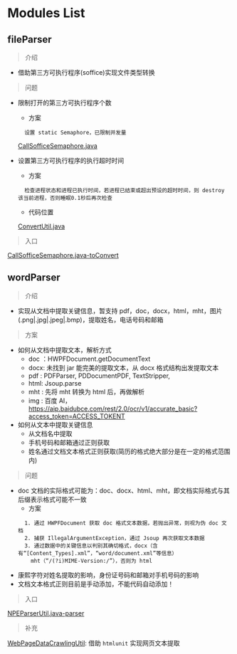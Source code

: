 # Modules List

## fileParser
> 介绍
  * 借助第三方可执行程序(soffice)实现文件类型转换
> 问题
  * 限制打开的第三方可执行程序个数
    * 方案
    ```
      设置 static Semaphore，已限制并发量
    ```

    [CallSofficeSemaphore.java](fileParser\async\CallSofficeSemaphore.java)

  * 设置第三方可执行程序的执行超时时间
    * 方案
    ```
      检查进程状态和进程已执行时间，若进程已结束或超出预设的超时时间，则 destroy 该当前进程，否则睡眠0.1秒后再次检查
    ```
    * 代码位置

    [ConvertUtil.java](fileParser\utils\ConvertUtil.java)
> 入口

  [CallSofficeSemaphore.java-toConvert](fileParser\async\CallSofficeSemaphore)

## wordParser
> 介绍
  * 实现从文档中提取关键信息，暂支持 pdf，doc，docx，html，mht，图片(.png|.jpg|.jpeg|.bmp)，提取姓名，电话号码和邮箱
> 方案
  * 如何从文档中提取文本，解析方式
    * doc ：HWPFDocument.getDocumentText
    * docx: 未找到 jar 能完美的提取文本，从 docx 格式结构出发提取文本
    * pdf : PDFParser, PDDocumentPDF, TextStripper, 
    * html: Jsoup.parse
    * mht : 先将 mht 转换为 html 后，再做解析
    * img : 百度 AI，https://aip.baidubce.com/rest/2.0/ocr/v1/accurate_basic?access_token=ACCESS_TOKENT
  * 如何从文本中提取关键信息
    * 从文档名中提取
    * 手机号码和邮箱通过正则获取
    * 姓名通过文档文本格式正则获取(简历的格式绝大部分是在一定的格式范围内)
> 问题
  * doc 文档的实际格式可能为：doc、docx、html、mht，即文档实际格式与其后缀表示格式可能不一致
    * 方案
    ```
      1. 通过 HWPFDocument 获取 doc 格式文本数据，若抛出异常，则视为伪 doc 文档
      2. 捕获 IllegalArgumentException，通过 Jsoup 再次获取文本数据
      3. 通过数据中的关键信息以判别其确切格式，docx（含有“[Content_Types].xml”，“word/document.xml”等信息）
        mht（“/(?i)MIME-Version:/”），否则为 html
    ```
  * 康熙字符对姓名提取的影响，身份证号码和邮箱对手机号码的影响
  * 文档文本格式正则目前是手动添加，不能代码自动添加！
> 入口

  [NPEParserUtil.java-parser](wordParser\NPEParserUtil.java)

> 补充

  [WebPageDataCrawlingUtil](wordParser\WebPageDataCrawlingUtil.java): 借助 `htmlunit` 实现网页文本提取